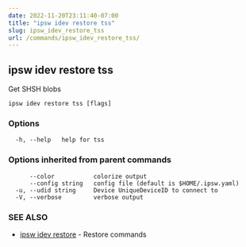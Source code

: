```yaml
---
date: 2022-11-20T23:11:40-07:00
title: "ipsw idev restore tss"
slug: ipsw_idev_restore_tss
url: /commands/ipsw_idev_restore_tss/
---
```

## ipsw idev restore tss

Get SHSH blobs

```
ipsw idev restore tss [flags]
```

### Options

```
  -h, --help   help for tss
```

### Options inherited from parent commands

```
      --color           colorize output
      --config string   config file (default is $HOME/.ipsw.yaml)
  -u, --udid string     Device UniqueDeviceID to connect to
  -V, --verbose         verbose output
```

### SEE ALSO

* [ipsw idev restore](/cmd/ipsw_idev_restore/)	 - Restore commands

